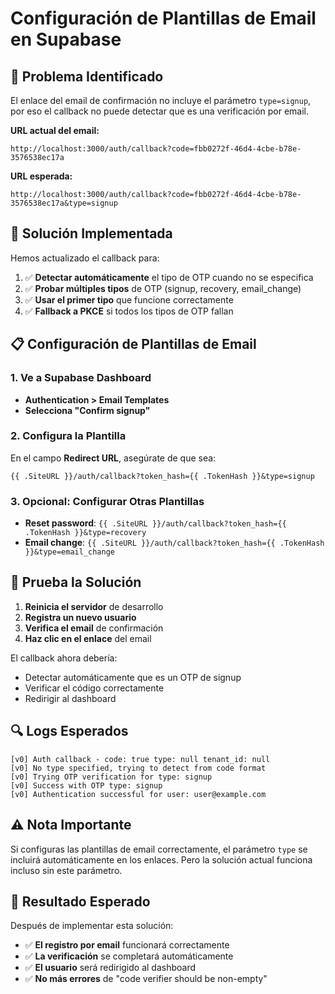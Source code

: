 # Configuración de Plantillas de Email en Supabase

## 🚨 **Problema Identificado**

El enlace del email de confirmación no incluye el parámetro `type=signup`, por eso el callback no puede detectar que es una verificación por email.

**URL actual del email:**
```
http://localhost:3000/auth/callback?code=fbb0272f-46d4-4cbe-b78e-3576538ec17a
```

**URL esperada:**
```
http://localhost:3000/auth/callback?code=fbb0272f-46d4-4cbe-b78e-3576538ec17a&type=signup
```

## 🔧 **Solución Implementada**

Hemos actualizado el callback para:

1. ✅ **Detectar automáticamente** el tipo de OTP cuando no se especifica
2. ✅ **Probar múltiples tipos** de OTP (signup, recovery, email_change)
3. ✅ **Usar el primer tipo** que funcione correctamente
4. ✅ **Fallback a PKCE** si todos los tipos de OTP fallan

## 📋 **Configuración de Plantillas de Email**

### 1. **Ve a Supabase Dashboard**
- **Authentication > Email Templates**
- **Selecciona "Confirm signup"**

### 2. **Configura la Plantilla**
En el campo **Redirect URL**, asegúrate de que sea:
```
{{ .SiteURL }}/auth/callback?token_hash={{ .TokenHash }}&type=signup
```

### 3. **Opcional: Configurar Otras Plantillas**
- **Reset password**: `{{ .SiteURL }}/auth/callback?token_hash={{ .TokenHash }}&type=recovery`
- **Email change**: `{{ .SiteURL }}/auth/callback?token_hash={{ .TokenHash }}&type=email_change`

## 🧪 **Prueba la Solución**

1. **Reinicia el servidor** de desarrollo
2. **Registra un nuevo usuario**
3. **Verifica el email** de confirmación
4. **Haz clic en el enlace** del email

El callback ahora debería:
- Detectar automáticamente que es un OTP de signup
- Verificar el código correctamente
- Redirigir al dashboard

## 🔍 **Logs Esperados**

```
[v0] Auth callback - code: true type: null tenant_id: null
[v0] No type specified, trying to detect from code format
[v0] Trying OTP verification for type: signup
[v0] Success with OTP type: signup
[v0] Authentication successful for user: user@example.com
```

## ⚠️ **Nota Importante**

Si configuras las plantillas de email correctamente, el parámetro `type` se incluirá automáticamente en los enlaces. Pero la solución actual funciona incluso sin este parámetro.

## 🎯 **Resultado Esperado**

Después de implementar esta solución:
- ✅ **El registro por email** funcionará correctamente
- ✅ **La verificación** se completará automáticamente
- ✅ **El usuario** será redirigido al dashboard
- ✅ **No más errores** de "code verifier should be non-empty"
